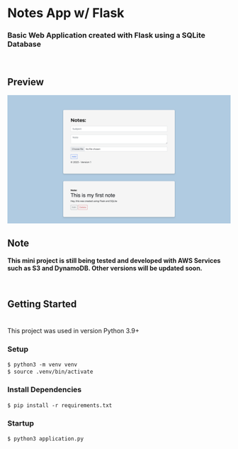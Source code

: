 # Notes App w/ Flask

### Basic Web Application created with Flask using a SQLite Database

<br>

## Preview
![Preview](images/1.png)


## Note

__This mini project is still being tested and developed with AWS Services such as S3 and DynamoDB. Other versions will be updated soon.__

<br>

## Getting Started
#

This project was used in version Python 3.9+

### Setup
```
$ python3 -m venv venv 
$ source .venv/bin/activate
```

### Install Dependencies
```
$ pip install -r requirements.txt
```

### Startup
```
$ python3 application.py
```
